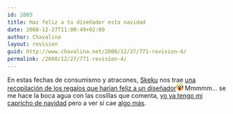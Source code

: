 ```yaml
---
id: 2865
title: Haz feliz a tu diseñador esta navidad
date: 2008-12-27T11:00:49+02:00
author: Chavalina
layout: revision
guid: http://www.chavalina.net/2008/12/27/771-revision-4/
permalink: /2008/12/27/771-revision-4/
---
```

En estas fechas de consumismo y atracones, <a href="http://www.criteriondg.info/wordpress/" target="_blank">Skeku</a> nos trae <a href="http://www.criteriondg.info/wordpress/archives/2006/12/10/haz-feliz-a-tu-disenador-esta-navidad/" target="_blank">una recopilaci&oacute;n de los regalos que har&iacute;an feliz a un dise&ntilde;ador</a>![emo](/imagenes/emoticonos/ojosaltones.gif) Mmmmm&#8230; se me hace la boca agua con las cosillas que comenta, <a href="http://chavalina.net/comentar.php?idpost=767" target="_blank">yo ya tengo mi capricho de navidad</a> pero a ver si cae <a href="http://www.alternate.es/html/productDetails.html?artno=V4LU09" target="_blank">algo m&aacute;s</a>.